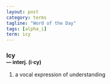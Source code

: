 ```yaml
---
layout: post
category: terms
tagline: "Word of the Day"
tags: [alpha_i]
term: icy
---
```


<h3>Icy<br/> <small>&mdash; interj. (i<span>&middot;</span>cy)</small></h3>
<p><ol><li>a vocal expression of understanding</li>
</ol></p>
